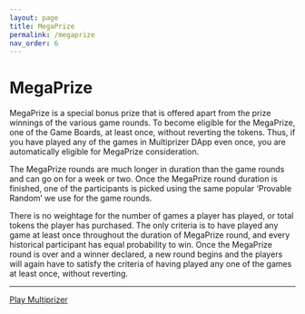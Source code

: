 ```yaml
---
layout: page
title: MegaPrize
permalink: /megaprize
nav_order: 6
---
```


# MegaPrize

MegaPrize is a special bonus prize that is offered apart from the prize winnings of the various game rounds. To become eligible for the MegaPrize, one of the Game Boards, at least once, without reverting the tokens. Thus, if you have played any of the games in Multiprizer DApp even once, you are automatically eligible for MegaPrize consideration.

The MegaPrize rounds are much longer in duration than the game rounds and can go on for a week or two. Once the MegaPrize round duration is finished, one of the participants is picked using the same popular ‘Provable Random’ we use for the game rounds. 

There is no weightage for the number of games a player has played, or total tokens the player has purchased. The only criteria is to have played any game at least once throughout the duration of MegaPrize round, and every historical participant has equal probability to win. Once the MegaPrize round is over and a winner declared, a new round begins and the players will again have to satisfy the criteria of having played any one of the games at least once, without reverting. 


---
[Play Multiprizer](https://ropsten.multiprizer.io)
